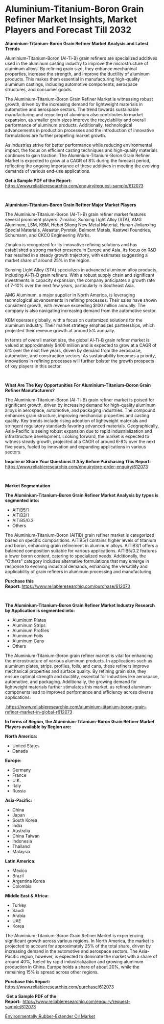 <p><h1>Aluminium-Titanium-Boron Grain Refiner Market Insights, Market Players and Forecast Till 2032</h1></p><p><strong>Aluminium-Titanium-Boron Grain Refiner Market Analysis and Latest Trends</strong></p>
<p><p>Aluminium-Titanium-Boron (Al-Ti-B) grain refiners are specialized additives used in the aluminum casting industry to improve the microstructure of aluminum alloys. By refining grain size, they enhance mechanical properties, increase the strength, and improve the ductility of aluminum products. This makes them essential in manufacturing high-quality aluminum castings, including automotive components, aerospace structures, and consumer goods.</p><p>The Aluminium-Titanium-Boron Grain Refiner Market is witnessing robust growth, driven by the increasing demand for lightweight materials in automotive and aerospace sectors. The trend towards sustainable manufacturing and recycling of aluminum also contributes to market expansion, as smaller grain sizes improve the recyclability and overall performance of aluminum products. Additionally, technological advancements in production processes and the introduction of innovative formulations are further propelling market growth. </p><p>As industries strive for better performance while reducing environmental impact, the focus on efficient casting techniques and high-quality materials continues to gain traction. The Aluminium-Titanium-Boron Grain Refiner Market is expected to grow at a CAGR of 8% during the forecast period, reflecting the ongoing importance of these additives in meeting the evolving demands of various end-use applications.</p></p>
<p><strong>Get a Sample PDF of the Report:&nbsp;</strong> <a href="https://www.reliableresearchiq.com/enquiry/request-sample/612073?utm_campaign=2458&utm_medium=2&utm_source=Github&utm_content=ia&utm_term=23032025&utm_id=aluminium-titanium-boron-grain-refiner">https://www.reliableresearchiq.com/enquiry/request-sample/612073</a></p>
<p>&nbsp;</p>
<p><strong>Aluminium-Titanium-Boron Grain Refiner Major Market Players</strong></p>
<p><p>The Aluminium-Titanium-Boron (Al-Ti-B) grain refiner market features several prominent players: Zimalco, Sunxing Light Alloy (STA), AMG Aluminum, LSM, KBM, Hebei Sitong New Metal Material, Hunan Jinlianxing Special Materials, Aleastur, Pyrotek, Belmont Metals, Kastwel Foundries, Schumann, and CKCO Engineering Works. </p><p>Zimalco is recognized for its innovative refining solutions and has established a strong market presence in Europe and Asia. Its focus on R&D has resulted in a steady growth trajectory, with estimates suggesting a market share of around 25% in the region.</p><p>Sunxing Light Alloy (STA) specializes in advanced aluminum alloy products, including Al-Ti-B grain refiners. With a robust supply chain and significant investments in capacity expansion, the company anticipates a growth rate of 7-10% over the next few years, particularly in Southeast Asia.</p><p>AMG Aluminum, a major supplier in North America, is leveraging technological advancements in refining processes. Their sales have shown consistent growth, with revenue exceeding $100 million annually. The company is also navigating increasing demand from the automotive sector.</p><p>KBM operates globally, with a focus on customized solutions for the aluminum industry. Their market strategy emphasizes partnerships, which projected their revenue growth at around 5% annually.</p><p>In terms of overall market size, the global Al-Ti-B grain refiner market is valued at approximately $400 million and is expected to grow at a CAGR of 6% over the next five years, driven by demand from the aerospace, automotive, and construction sectors. As sustainability becomes a priority, innovations in refining processes will further bolster the growth prospects of key players in this sector.</p></p>
<p>&nbsp;</p>
<p><strong>What Are The Key Opportunities For Aluminium-Titanium-Boron Grain Refiner Manufacturers?</strong></p>
<p><p>The Aluminium-Titanium-Boron (Al-Ti-B) grain refiner market is poised for significant growth, driven by increasing demand for high-quality aluminum alloys in aerospace, automotive, and packaging industries. The compound enhances grain structure, improving mechanical properties and casting quality. Key trends include rising adoption of lightweight materials and stringent regulatory standards favoring advanced materials. Geographically, Asia-Pacific is seeing robust expansion due to rapid industrialization and infrastructure development. Looking forward, the market is expected to witness steady growth, projected at a CAGR of around 6-8% over the next five years, fueled by innovation and expanding applications in various sectors.</p></p>
<p><strong>Inquire or Share Your Questions If Any Before Purchasing This Report:</strong> <a href="https://www.reliableresearchiq.com/enquiry/pre-order-enquiry/612073?utm_campaign=2458&utm_medium=2&utm_source=Github&utm_content=ia&utm_term=23032025&utm_id=aluminium-titanium-boron-grain-refiner">https://www.reliableresearchiq.com/enquiry/pre-order-enquiry/612073</a></p>
<p>&nbsp;</p>
<p><strong>Market Segmentation</strong></p>
<p><strong>The Aluminium-Titanium-Boron Grain Refiner Market Analysis by types is segmented into:</strong></p>
<p><ul><li>AlTiB5/1</li><li>AlTiB3/1</li><li>AlTiB5/0.2</li><li>Others</li></ul></p>
<p><p>The Aluminium-Titanium-Boron (AlTiB) grain refiner market is categorized based on specific compositions. AlTiB5/1 contains higher levels of titanium and boron, enhancing grain refinement in aluminum alloys. AlTiB3/1 offers a balanced composition suitable for various applications. AlTiB5/0.2 features a lower boron content, catering to specialized needs. Additionally, the "Others" category includes alternative formulations that may emerge in response to evolving industrial demands, enhancing the versatility and applicability of grain refiners in aluminum processing and manufacturing.</p></p>
<p><strong>Purchase this Report:&nbsp;</strong><a href="https://www.reliableresearchiq.com/purchase/612073?utm_campaign=2458&utm_medium=2&utm_source=Github&utm_content=ia&utm_term=23032025&utm_id=aluminium-titanium-boron-grain-refiner">https://www.reliableresearchiq.com/purchase/612073</a></p>
<p>&nbsp;</p>
<p><strong>The Aluminium-Titanium-Boron Grain Refiner Market Industry Research by Application is segmented into:</strong></p>
<p><ul><li>Aluminum Plates</li><li>Aluminum Strips</li><li>Aluminum Profiles</li><li>Aluminum Foils</li><li>Aluminum Cans</li><li>Others</li></ul></p>
<p><p>The Aluminium-Titanium-Boron grain refiner market is vital for enhancing the microstructure of various aluminum products. In applications such as aluminum plates, strips, profiles, foils, and cans, these refiners improve mechanical properties and surface quality. By refining grain size, they ensure optimal strength and ductility, essential for industries like aerospace, automotive, and packaging. Additionally, the growing demand for lightweight materials further stimulates this market, as refined aluminum components lead to improved performance and efficiency across diverse applications.</p></p>
<p><a href="https://www.reliableresearchiq.com/aluminium-titanium-boron-grain-refiner-market-in-global-r612073?utm_campaign=2458&utm_medium=2&utm_source=Github&utm_content=ia&utm_term=23032025&utm_id=aluminium-titanium-boron-grain-refiner">&nbsp;https://www.reliableresearchiq.com/aluminium-titanium-boron-grain-refiner-market-in-global-r612073</a></p>
<p><strong>In terms of Region, the Aluminium-Titanium-Boron Grain Refiner Market Players available by Region are:</strong></p>
<p>
    <p> <strong> North America: </strong>
        <ul>
            <li>United States</li>
            <li>Canada</li>
        </ul>
        </p> 
    <p> <strong> Europe: </strong>
        <ul>
            <li>Germany</li>
            <li>France</li>
            <li>U.K.</li>
            <li>Italy</li>
            <li>Russia</li>
        </ul>
        </p> 
    <p> <strong> Asia-Pacific: </strong>
        <ul>
            <li>China</li>
            <li>Japan</li>
            <li>South Korea</li>
            <li>India</li>
            <li>Australia</li>
            <li>China Taiwan</li>
            <li>Indonesia</li>
            <li>Thailand</li>
            <li>Malaysia</li>
        </ul>
        </p> 
    <p> <strong> Latin America: </strong>
        <ul>
            <li>Mexico</li>
            <li>Brazil</li>
            <li>Argentina Korea</li>
            <li>Colombia</li>
        </ul>
        </p> 
    <p> <strong> Middle East & Africa: </strong>
        <ul>
            <li>Turkey</li>
            <li>Saudi</li>
            <li>Arabia</li>
            <li>UAE</li>
            <li>Korea</li>
        </ul>
    </p>
    </p>
<p><p>The Aluminium-Titanium-Boron Grain Refiner Market is experiencing significant growth across various regions. In North America, the market is projected to account for approximately 25% of the total share, driven by increasing demand in the automotive and aerospace sectors. The Asia-Pacific region, however, is expected to dominate the market with a share of around 40%, fueled by rapid industrialization and growing aluminum production in China. Europe holds a share of about 20%, while the remaining 15% is spread across other regions.</p></p>
<p><strong>Purchase this Report: </strong><a href="https://www.reliableresearchiq.com/purchase/612073?utm_campaign=2458&utm_medium=2&utm_source=Github&utm_content=ia&utm_term=23032025&utm_id=aluminium-titanium-boron-grain-refiner">https://www.reliableresearchiq.com/purchase/612073</a></p>
<p>&nbsp;<strong>Get a Sample PDF of the Report:&nbsp;&nbsp;</strong><a href="https://www.reliableresearchiq.com/enquiry/request-sample/612073?utm_campaign=2458&utm_medium=2&utm_source=Github&utm_content=ia&utm_term=23032025&utm_id=aluminium-titanium-boron-grain-refiner">https://www.reliableresearchiq.com/enquiry/request-sample/612073</a></p>
<p><strong></strong></p>
<p><p><a href="https://github.com/ovtkosle/Market-Research-Report-List-1/blob/main/environmentally-rubber-extender-oil-market.md?utm_campaign=2458&utm_medium=2&utm_source=Github&utm_content=ia&utm_term=23032025&utm_id=aluminium-titanium-boron-grain-refiner">Environmentally Rubber-Extender Oil Market</a></p></p>